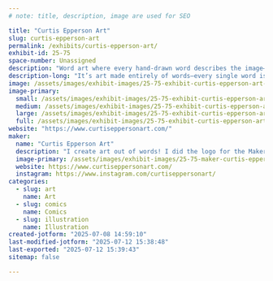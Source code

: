 ```yaml
---
# note: title, description, image are used for SEO

title: "Curtis Epperson Art"
slug: curtis-epperson-art
permalink: /exhibits/curtis-epperson-art/
exhibit-id: 25-75
space-number: Unassigned
description: "Word art where every hand-drawn word describes the image—no repeats, just letters turned into art!"
description-long: "It’s art made entirely of words—every single word is carefully chosen to describe the subject of the piece. Each letter is hand-drawn, one at a time, with no word ever repeated. The result is a visually stunning and deeply meaningful design where form and language work together to tell a story. Every detail is crafted with intention, blending illustration and typography into a unique piece that’s as thoughtful as it is beautiful."
image: /assets/images/exhibit-images/25-75-exhibit-curtis-epperson-art-img-5542-large.jpeg
image-primary: 
  small: /assets/images/exhibit-images/25-75-exhibit-curtis-epperson-art-img-5542-small.jpeg
  medium: /assets/images/exhibit-images/25-75-exhibit-curtis-epperson-art-img-5542-medium.jpeg
  large: /assets/images/exhibit-images/25-75-exhibit-curtis-epperson-art-img-5542-large.jpeg
  full: /assets/images/exhibit-images/25-75-exhibit-curtis-epperson-art-img-5542-full.jpeg
website: "https://www.curtiseppersonart.com/"
maker: 
  name: "Curtis Epperson Art"
  description: "I create art out of words! I did the logo for the Maker Faire a few years ago. Hey Ian! :)"
  image-primary: /assets/images/exhibit-images/25-75-maker-curtis-epperson-art-img-5663-medium.jpeg
  website: https://www.curtiseppersonart.com/
  instagram: https://www.instagram.com/curtiseppersonart/
categories: 
  - slug: art
    name: Art
  - slug: comics
    name: Comics
  - slug: illustration
    name: Illustration
created-jotform: "2025-07-08 14:59:10"
last-modified-jotform: "2025-07-12 15:38:48"
last-exported: "2025-07-12 15:39:43"
sitemap: false

---
```

